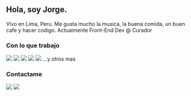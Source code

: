 ## Hola, soy Jorge. 
Vivo en Lima, Peru. Me gusta mucho la musica, la buena comida, un buen cafe y hacer codigo. Actualmente Front-End Dev @ Curador

### Con lo que trabajo
<img src="https://img.shields.io/badge/JavaScript-F7DF1E?style=for-the-badge&logo=javascript&logoColor=black"> <img src="https://img.shields.io/badge/Node.js-43853D?style=for-the-badge&logo=node.js&logoColor=white"> <img src="https://img.shields.io/badge/HTML5-E34F26?style=for-the-badge&logo=html5&logoColor=white"> <img src="https://img.shields.io/badge/CSS3-1572B6?style=for-the-badge&logo=css3&logoColor=white"> <img src="https://img.shields.io/badge/React-20232A?style=for-the-badge&logo=react&logoColor=61DAFB"> 
...y otros mas

### Contactame
<a href="mailto:th3rum2@gmail.com"><img src="https://img.shields.io/badge/Gmail-D14836?style=for-the-badge&logo=gmail&logoColor=white"></a> <a href="https://www.linkedin.com/in/rumazor/"><img src="https://img.shields.io/badge/LinkedIn-0077B5?style=for-the-badge&logo=linkedin&logoColor=white"></a>
<!-- <a href="https://ruma-portfolio.netlify.app"><img src="https://img.shields.io/badge/portfolio-0A0A0A?style=for-the-badge&logo=dev.to&logoColor=white"></a>  -->



